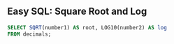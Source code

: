 ## Easy SQL: Square Root and Log




```sql
SELECT SQRT(number1) AS root, LOG10(number2) AS log
FROM decimals;
```  
